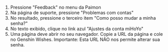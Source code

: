 1) Pressione "Feedback" no menu da Paimon
2) Na página de suporte, pressione "Problemas com contas"
3) No resultado, pressione o terceiro item "Como posso mudar a minha senha?"
4) No texto exibido, clique no link azul "Ajustes da conta miHoYo"
5) Uma página deve abrir no seu navegador. Copie a URL da página e cole no Genshin Wishes.
   Importante: Esta URL NÃO nos permite alterar sua senha.